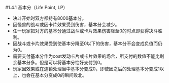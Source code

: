 #1.4.1        基本分（Life Point, LP）
* 决斗开始时双方都持有8000基本分。
* 因怪兽的战斗或因卡片效果受到伤害，基本分会减少。
* 任一玩家把对方的基本分通过战斗或卡片效果伤害降至0的时点即获得决斗胜利。
* 因战斗或卡片效果受到使基本分降至0以下的伤害，基本分不会变成负值而仍为0。
* 需要支付基本分作为cost发动卡片或卡片效果的场合，所支付的数值不能比剩余基本分多。但是可以将基本分恰好支付到0。
* 玩家因效果或在连锁处理当中基本分变成0，即使因之后的处理基本分变成1以上，也会在基本分变成0的瞬间败北。
